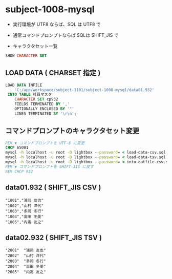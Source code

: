 # subject-1008-mysql

- 実行環境が UTF8 ならば、SQL は UTF8 で

- 通常コマンドプロンプトならば SQLは SHIFT_JIS で

- キャラクタセット一覧
```sql
SHOW CHARACTER SET
```

## LOAD DATA ( CHARSET 指定 )
```sql
LOAD DATA INFILE
    'C:/app/workspace/subject-1101/subject-1008-mysql/data01.932'
 INTO TABLE 社員マスタ
    CHARACTER SET cp932
    FIELDS TERMINATED BY ','
    OPTIONALLY ENCLOSED BY '"'
    LINES TERMINATED BY '\r\n';
```

## コマンドプロンプトのキャラクタセット変更
```bat
REM ▼ コマンドプロンプトを UTF-8 に変更
CHCP 65001
mysql -h localhost -u root -D lightbox --password= < load-data-csv.sql
mysql -h localhost -u root -D lightbox --password= < load-data-tsv.sql
mysql -h localhost -u root -D lightbox --password= < into-outfile-csv.sql
REM ▼ コマンドプロンプトを SHIFT-JIS に戻す
REM CHCP 932
```

## data01.932 ( SHIFT_JIS CSV )
```
"1001","浦岡 友也"
"1002","山村 洋代"
"1003","多岡 冬行"
"1004","高田 冬美"
"1005","内高 友之"
```
## data02.932 ( SHIFT_JIS TSV )
```
"2001"	"浦岡 友也"
"2002"	"山村 洋代"
"2003"	"多岡 冬行"
"2004"	"高田 冬美"
"2005"	"内高 友之"
```
